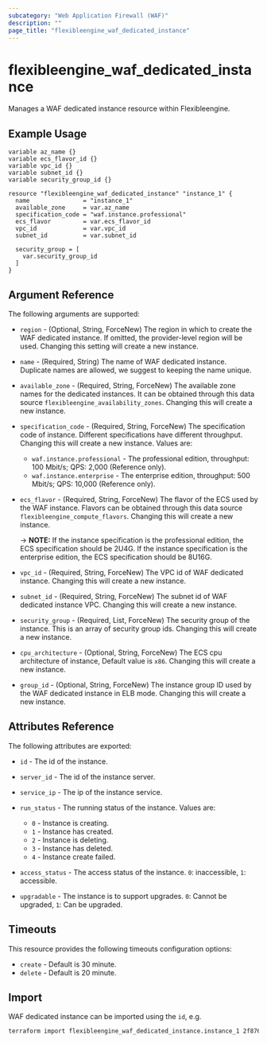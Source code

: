 ```yaml
---
subcategory: "Web Application Firewall (WAF)"
description: ""
page_title: "flexibleengine_waf_dedicated_instance"
---
```


# flexibleengine_waf_dedicated_instance

Manages a WAF dedicated instance resource within Flexibleengine.

## Example Usage

```hcl
variable az_name {}
variable ecs_flavor_id {}
variable vpc_id {}
variable subnet_id {}
variable security_group_id {}

resource "flexibleengine_waf_dedicated_instance" "instance_1" {
  name               = "instance_1"
  available_zone     = var.az_name
  specification_code = "waf.instance.professional"
  ecs_flavor         = var.ecs_flavor_id
  vpc_id             = var.vpc_id
  subnet_id          = var.subnet_id

  security_group = [
    var.security_group_id
  ]
}
```

## Argument Reference

The following arguments are supported:

* `region` - (Optional, String, ForceNew) The region in which to create the WAF dedicated instance. If omitted, the
  provider-level region will be used. Changing this setting will create a new instance.

* `name` - (Required, String) The name of WAF dedicated instance. Duplicate names are allowed, we suggest to keeping the
  name unique.

* `available_zone` - (Required, String, ForceNew) The available zone names for the dedicated instances. It can be
  obtained through this data source `flexibleengine_availability_zones`. Changing this will create a new instance.

* `specification_code` - (Required, String, ForceNew) The specification code of instance. Different specifications have
  different throughput. Changing this will create a new instance. Values are:
  + `waf.instance.professional` - The professional edition, throughput: 100 Mbit/s; QPS: 2,000 (Reference only).
  + `waf.instance.enterprise` - The enterprise edition, throughput: 500 Mbit/s; QPS: 10,000 (Reference only).

* `ecs_flavor` - (Required, String, ForceNew) The flavor of the ECS used by the WAF instance. Flavors can be obtained
  through this data source `flexibleengine_compute_flavors`. Changing this will create a new instance.

  -> **NOTE:** If the instance specification is the professional edition, the ECS specification should be 2U4G. If the
  instance specification is the enterprise edition, the ECS specification should be 8U16G.

* `vpc_id` - (Required, String, ForceNew) The VPC id of WAF dedicated instance. Changing this will create a new
  instance.

* `subnet_id` - (Required, String, ForceNew) The subnet id of WAF dedicated instance VPC. Changing this will create a
  new instance.

* `security_group` - (Required, List, ForceNew) The security group of the instance. This is an array of security group
  ids. Changing this will create a new instance.

* `cpu_architecture` - (Optional, String, ForceNew) The ECS cpu architecture of instance, Default value is `x86`.
  Changing this will create a new instance.

* `group_id` - (Optional, String, ForceNew) The instance group ID used by the WAF dedicated instance in ELB mode.
  Changing this will create a new instance.

## Attributes Reference

The following attributes are exported:

* `id` - The id of the instance.

* `server_id` - The id of the instance server.

* `service_ip` - The ip of the instance service.

* `run_status` - The running status of the instance. Values are:
  + `0` - Instance is creating.
  + `1` - Instance has created.
  + `2` - Instance is deleting.
  + `3` - Instance has deleted.
  + `4` - Instance create failed.

* `access_status` - The access status of the instance. `0`: inaccessible, `1`: accessible.

* `upgradable` - The instance is to support upgrades. `0`: Cannot be upgraded, `1`: Can be upgraded.

## Timeouts

This resource provides the following timeouts configuration options:

* `create` - Default is 30 minute.
* `delete` - Default is 20 minute.

## Import

WAF dedicated instance can be imported using the `id`, e.g.

```sh
terraform import flexibleengine_waf_dedicated_instance.instance_1 2f87641090206b821f07e0f6bd6
```
